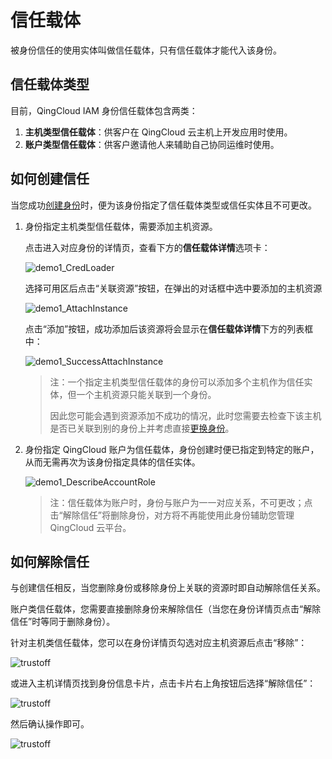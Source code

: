 ---
---

# 信任载体

被身份信任的使用实体叫做信任载体，只有信任载体才能代入该身份。

## 信任载体类型

目前，QingCloud IAM 身份信任载体包含两类：

1. **主机类型信任载体**：供客户在 QingCloud 云主机上开发应用时使用。
2. **账户类型信任载体**：供客户邀请他人来辅助自己协同运维时使用。

## 如何创建信任

当您成功[创建身份](../role#创建身份)时，便为该身份指定了信任载体类型或信任实体且不可更改。

1. 身份指定主机类型信任载体，需要添加主机资源。

   点击进入对应身份的详情页，查看下方的**信任载体详情**选项卡：

   ![demo1_CredLoader](_images/demo1_CredLoader.png)

   选择可用区后点击“关联资源”按钮，在弹出的对话框中选中要添加的主机资源

   ![demo1_AttachInstance](_images/demo1_AttachInstance.png)

   点击“添加”按钮，成功添加后该资源将会显示在**信任载体详情**下方的列表框中：

   ![demo1_SuccessAttachInstance](_images/demo1_SuccessAttachInstance.png)

   > 注：一个指定主机类型信任载体的身份可以添加多个主机作为信任实体，但一个主机资源只能关联到一个身份。
   >
   > 因此您可能会遇到资源添加不成功的情况，此时您需要去检查下该主机是否已关联到别的身份上并考虑直接[更换身份](roles.html#为信任载体资源更换身份)。  

2. 身份指定 QingCloud 账户为信任载体，身份创建时便已指定到特定的账户，从而无需再次为该身份指定具体的信任实体。

   ![demo1_DescribeAccountRole](_images/demo1_DescribeAccountRole.png)

   > 注：信任载体为账户时，身份与账户为一一对应关系，不可更改；点击“解除信任”将删除身份，对方将不再能使用此身份辅助您管理 QingCloud 云平台。

## 如何解除信任

与创建信任相反，当您删除身份或移除身份上关联的资源时即自动解除信任关系。

账户类信任载体，您需要直接删除身份来解除信任（当您在身份详情页点击“解除信任”时等同于删除身份）。

针对主机类信任载体，您可以在身份详情页勾选对应主机资源后点击“移除”：

![trustoff](_images/trustoff1.png)

或进入主机详情页找到身份信息卡片，点击卡片右上角按钮后选择“解除信任”：

![trustoff](_images/trustoff2.png)

然后确认操作即可。

![trustoff](_images/trustoff3.png)
